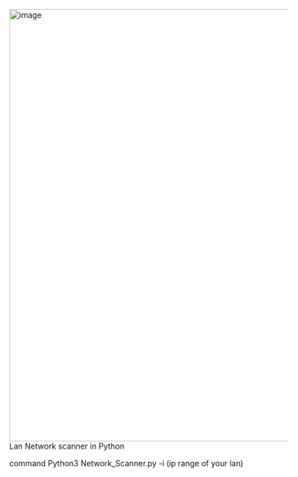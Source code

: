 <img width="780" alt="image" src="https://github.com/user-attachments/assets/fd3f79cd-c33b-4c83-8769-b0019993f2aa" />
Lan Network scanner in Python

command Python3 Network_Scanner.py -i (ip range of your lan)
